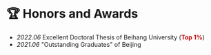 # 🏆 Honors and Awards
- *2022.06* Excellent Doctoral Thesis of Beihang University (**<font color="#C00000">Top 1%</font>**)
- *2021.06* "Outstanding Graduates" of Beijing
